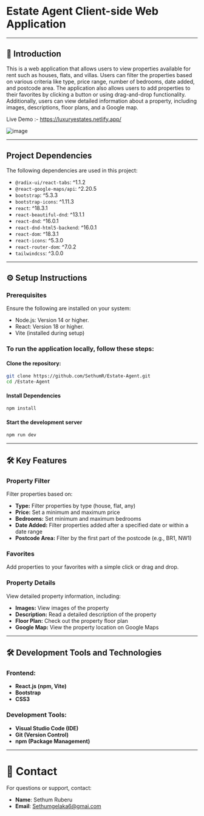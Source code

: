 # Estate Agent Client-side Web Application

---

## 📖 Introduction

This is a web application that allows users to view properties available for rent such as houses, flats, and villas. Users can filter the properties based on various criteria like type, price range, number of bedrooms, date added, and postcode area. The application also allows users to add properties to their favorites by clicking a button or using drag-and-drop functionality. Additionally, users can view detailed information about a property, including images, descriptions, floor plans, and a Google map.

Live Demo :- https://luxuryestates.netlify.app/

![image](https://github.com/user-attachments/assets/cb6f2865-2cd7-45c1-b0c7-3c0609a94347)


---

## Project Dependencies

The following dependencies are used in this project:

- <i class="bi bi-code-slash"></i> `@radix-ui/react-tabs`: ^1.1.2
- <i class="bi bi-map"></i> `@react-google-maps/api`: ^2.20.5
- <i class="bi bi-bootstrap"></i> `bootstrap`: ^5.3.3
- <i class="bi bi-image"></i> `bootstrap-icons`: ^1.11.3
- <i class="bi bi-react"></i> `react`: ^18.3.1
- <i class="bi bi-arrows-move"></i> `react-beautiful-dnd`: ^13.1.1
- <i class="bi bi-arrows-move"></i> `react-dnd`: ^16.0.1
- <i class="bi bi-arrows-move"></i> `react-dnd-html5-backend`: ^16.0.1
- <i class="bi bi-react"></i> `react-dom`: ^18.3.1
- <i class="bi bi-file-earmark-code"></i> `react-icons`: ^5.3.0
- <i class="bi bi-arrow-right-circle"></i> `react-router-dom`: ^7.0.2
- <i class="bi bi-braces"></i> `tailwindcss`: ^3.0.0
  
  
---


## ⚙️ Setup Instructions

### Prerequisites

Ensure the following are installed on your system:

- Node.js: Version 14 or higher.
- React: Version 18 or higher.
- Vite (installed during setup)
  

### To run the application locally, follow these steps:

#### Clone the repository:
  ```bash
  git clone https://github.com/SethumR/Estate-Agent.git
  cd /Estate-Agent
  ```
#### Install Dependencies 

  ```bash
  npm install
  ```

#### Start the development server

  ```bash
  npm run dev
  ```

---


## 🛠️ Key Features

### Property Filter
Filter properties based on:

- **Type:** Filter properties by type (house, flat, any)
- **Price:** Set a minimum and maximum price
- **Bedrooms:** Set minimum and maximum bedrooms
- **Date Added:** Filter properties added after a specified date or within a date range
- **Postcode Area:** Filter by the first part of the postcode (e.g., BR1, NW1)

### Favorites
Add properties to your favorites with a simple click or drag and drop.

### Property Details
View detailed property information, including:

- **Images:** View images of the property
- **Description:** Read a detailed description of the property
- **Floor Plan:** Check out the property floor plan
- **Google Map:** View the property location on Google Maps

---

## 🛠️ Development Tools and Technologies

### Frontend:
- **React.js (npm, Vite)**
- **Bootstrap**
- **CSS3**

### Development Tools:
- **Visual Studio Code (IDE)**
- **Git (Version Control)**
- **npm (Package Management)**

---

# 📧 Contact

For questions or support, contact:

- **Name**: Sethum Ruberu 
- **Email**: Sethumgelaka6@gmai.com






